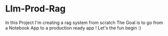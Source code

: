 # Llm-Prod-Rag
In this Project I'm creating a rag system from scratch 
The Goal is to go from a Notebook App to a production ready app !
Let's the fun begin :)
